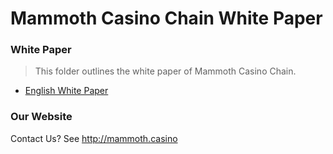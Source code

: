 # Mammoth Casino Chain White Paper

### White Paper

> This folder outlines the white paper of Mammoth Casino Chain. 

- [English White Paper](https://github.com/MammothCasinoChain/Documents/blob/master/MCC_Whitepaper_EN.md)

### Our Website

Contact Us? See http://mammoth.casino 
